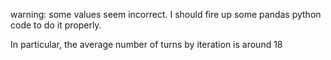 warning: some values seem incorrect. I should fire up some pandas python code to do it properly.

In particular, the average number of turns by iteration is around 18
